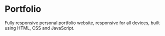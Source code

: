 # Portfolio
Fully responsive personal portfolio website, responsive for all devices, built using HTML, CSS and JavaScript.
